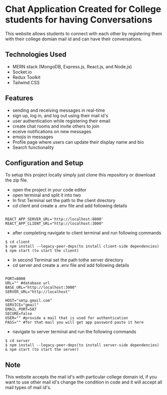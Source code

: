 # Chat Application Created for College students for having Conversations

This website allows students to connect with each other by registering them with their college domian mail id and can have their conversations.

## Technologies Used

- MERN stack (MongoDB, Express.js, React.js, and Node.js)
- Socket.io
- Redux Toolkit
- Tailwind CSS

## Features

- sending and receiving messages in real-time
- sign up, log in, and log out using their mail id's
- user authentication while registering their email
- create chat rooms and invite others to join
- eceive notifications on new messages
- emojis in messages
- Profile page where users can update their display name and bio
- Search functionality

## Configuration and Setup

To setup this project locally simply just clone this repository or download the zip file.

- open the project in your code editor
- open terminal and split it into two
- In first Terminal set the path to the client directory
- cd client and create a .env file and add following details

```

REACT_APP_SERVER_URL='http://localhost:8000'
REACT_APP_CLIENT_URL="http://localhost:3000"

```
- after completing navigate to client terminal and run following commands
```
$ cd client
$ npm install --legacy-peer-deps(to install client-side dependencies)
$ npm start (to start the client)

```
- In second Terminal set the path tothe server directory
- cd server and create a .env file and add following details

```

PORT=8000
URL="" #database url
BASE_URL="http://localhost:3000"
SERVER_URL="http://localhost"

HOST="smtp.gmail.com"
SERVICE="gmail"
EMAIL_PORT=587
SECURE=false
USER="" #provide a mail that is used for authentication
PASS="" #for that mail you will get app password paste it here

```

- navigate to server terminal and run the following commands
```
$ cd server
$ npm install --legacy-peer-deps(to install server-side dependencies)
& npm start (to start the server)

```
## Note

This website accepts the mail id's with particular college domain id, if you want to use other mail id's change the condition in code and it will accept all mail types of mail id's.